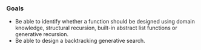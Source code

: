 ### Goals

-   Be able to identify whether a function should be designed using domain knowledge, structural recursion, built-in abstract list functions or generative recursion.
-   Be able to design a backtracking generative search.

